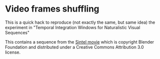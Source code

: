 Video frames shuffling
======================
This is a quick hack to reproduce (not exactly the same, but same idea) the
experiment in "Temporal Integration Windows for Naturalistic Visual Sequences"


This contains a sequence from the [Sintel movie](https://durian.blender.org/sharing/) which is copyright Blender Foundation and distributed under a Creative Commons Attribution 3.0 license.
